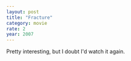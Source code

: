 ```yaml
---
layout: post
title: "Fracture"
category: movie
rate: 2
year: 2007
---
```


Pretty interesting, but I doubt I'd watch it again.
